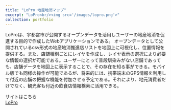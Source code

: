 ```yaml
---
title: "LoPro 地産地消マップ"
excerpt: "LoPro<br/><img src='/images/lopro.png'>"
collection: portfolio
---
```


LoProは、宇都宮市が公開するオープンデータを活用しユーザーの地産地消を促進する目的で作成したWebアプリケーションである。 オープンデータとして公開されているcsv形式の地産地消推進店リストを地図上に可視化し、位置情報を提供する。また、店舗種別ごとにレイヤを作成し、レイヤ表示の選択により必要な情報の選択が可能である。ユーザーにとって普段馴染みがない店舗であっても、店舗データを地図上に表示することで、その存在を知る事ができる。モバイル版でも同様の操作が可能であるが、将来的には、携帯端末のGPS情報を利用して付近の店舗の把握な機能を付加させる予定である。それにより、地元消費者だけでなく、観光客も付近の飲食店情報検索に活用できる。


サイトはこちら  
[LoPro](http://lopro4civic.github.io/)